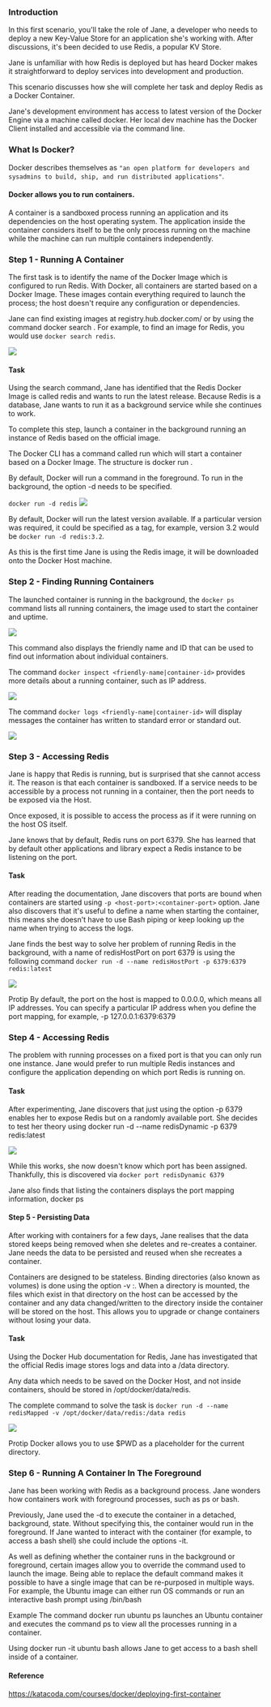 ### Introduction

In this first scenario, you'll take the role of Jane, a developer who needs to deploy a new Key-Value Store for an application she's working with. After discussions, it's been decided to use Redis, a popular KV Store.

Jane is unfamiliar with how Redis is deployed but has heard Docker makes it straightforward to deploy services into development and production.

This scenario discusses how she will complete her task and deploy Redis as a Docker Container.

Jane's development environment has access to latest version of the Docker Engine via a machine called docker. Her local dev machine has the Docker Client installed and accessible via the command line.

### What Is Docker?

Docker describes themselves as `"an open platform for developers and sysadmins to build, ship, and run distributed applications"`.

#### Docker allows you to run containers. 
A container is a sandboxed process running an application and its dependencies on the host operating system. 
The application inside the container considers itself to be the only process running on the machine while the machine can run multiple containers independently.


### Step 1 - Running A Container

The first task is to identify the name of the Docker Image which is configured to run Redis. With Docker, all containers are started based on a Docker Image. These images contain everything required to launch the process; the host doesn't require any configuration or dependencies.

Jane can find existing images at registry.hub.docker.com/ or by using the command docker search <name>. For example, to find an image for Redis, you would use `docker search redis`.

![](images/301.png)


#### Task
Using the search command, Jane has identified that the Redis Docker Image is called redis and wants to run the latest release. Because Redis is a database, Jane wants to run it as a background service while she continues to work.

To complete this step, launch a container in the background running an instance of Redis based on the official image.

The Docker CLI has a command called run which will start a container based on a Docker Image. The structure is docker run <options> <image-name>.

By default, Docker will run a command in the foreground. To run in the background, the option -d needs to be specified.

`docker run -d redis`
![](images/303.png)


By default, Docker will run the latest version available. If a particular version was required, it could be specified as a tag, for example, version 3.2 would be `docker run -d redis:3.2`.

As this is the first time Jane is using the Redis image, it will be downloaded onto the Docker Host machine.


### Step 2 - Finding Running Containers
The launched container is running in the background, the `docker ps` command lists all running containers, the image used to start the container and uptime.

![](images/303.png)


This command also displays the friendly name and ID that can be used to find out information about individual containers.

The command `docker inspect <friendly-name|container-id>` provides more details about a running container, such as IP address.

![](images/306.png)


The command `docker logs <friendly-name|container-id>` will display messages the container has written to standard error or standard out.

![](images/308.png)



### Step 3 - Accessing Redis

Jane is happy that Redis is running, but is surprised that she cannot access it. The reason is that each container is sandboxed. If a service needs to be accessible by a process not running in a container, then the port needs to be exposed via the Host.

Once exposed, it is possible to access the process as if it were running on the host OS itself.

Jane knows that by default, Redis runs on port 6379. She has learned that by default other applications and library expect a Redis instance to be listening on the port.

#### Task
After reading the documentation, Jane discovers that ports are bound when containers are started using `-p <host-port>:<container-port>` option. Jane also discovers that it's useful to define a name when starting the container, this means she doesn't have to use Bash piping or keep looking up the name when trying to access the logs.

Jane finds the best way to solve her problem of running Redis in the background, with a name of redisHostPort on port 6379 is using the following command `docker run -d --name redisHostPort -p 6379:6379 redis:latest`

![](images/309.png)


Protip
By default, the port on the host is mapped to 0.0.0.0, which means all IP addresses. You can specify a particular IP address when you define the port mapping, for example, -p 127.0.0.1:6379:6379



### Step 4 - Accessing Redis
The problem with running processes on a fixed port is that you can only run one instance. Jane would prefer to run multiple Redis instances and configure the application depending on which port Redis is running on.

#### Task

After experimenting, Jane discovers that just using the option -p 6379 enables her to expose Redis but on a randomly available port. She decides to test her theory using docker run -d --name redisDynamic -p 6379 redis:latest

![](images/312.png)


While this works, she now doesn't know which port has been assigned. Thankfully, this is discovered via `docker port redisDynamic 6379`

Jane also finds that listing the containers displays the port mapping information, docker ps


#### Step 5 - Persisting Data

After working with containers for a few days, Jane realises that the data stored keeps being removed when she deletes and re-creates a container. Jane needs the data to be persisted and reused when she recreates a container.

Containers are designed to be stateless. Binding directories (also known as volumes) is done using the option -v <host-dir>:<container-dir>. When a directory is mounted, the files which exist in that directory on the host can be accessed by the container and any data changed/written to the directory inside the container will be stored on the host. This allows you to upgrade or change containers without losing your data.

#### Task

Using the Docker Hub documentation for Redis, Jane has investigated that the official Redis image stores logs and data into a /data directory.

Any data which needs to be saved on the Docker Host, and not inside containers, should be stored in /opt/docker/data/redis.

The complete command to solve the task is `docker run -d --name redisMapped -v /opt/docker/data/redis:/data redis`

![](images/315.png)


Protip
Docker allows you to use $PWD as a placeholder for the current directory.



### Step 6 - Running A Container In The Foreground
Jane has been working with Redis as a background process. Jane wonders how containers work with foreground processes, such as ps or bash.

Previously, Jane used the -d to execute the container in a detached, background, state. Without specifying this, the container would run in the foreground. If Jane wanted to interact with the container (for example, to access a bash shell) she could include the options -it.

As well as defining whether the container runs in the background or foreground, certain images allow you to override the command used to launch the image. Being able to replace the default command makes it possible to have a single image that can be re-purposed in multiple ways. For example, the Ubuntu image can either run OS commands or run an interactive bash prompt using /bin/bash

Example
The command docker run ubuntu ps launches an Ubuntu container and executes the command ps to view all the processes running in a container.

Using docker run -it ubuntu bash allows Jane to get access to a bash shell inside of a container.


#### Reference

https://katacoda.com/courses/docker/deploying-first-container